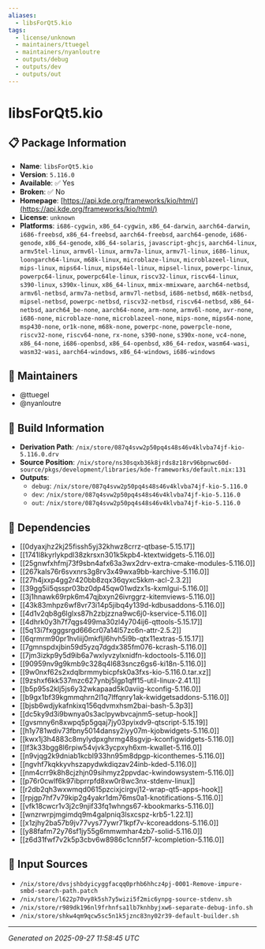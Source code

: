 ```yaml
---
aliases:
  - libsForQt5.kio
tags:
  - license/unknown
  - maintainers/ttuegel
  - maintainers/nyanloutre
  - outputs/debug
  - outputs/dev
  - outputs/out
---
```


# libsForQt5.kio

## 📋 Package Information

- **Name**: `libsForQt5.kio`
- **Version**: `5.116.0`
- **Available**: ✅ Yes
- **Broken**: ✅ No
- **Homepage**: [https://api.kde.org/frameworks/kio/html/](https://api.kde.org/frameworks/kio/html/)
- **License**: `unknown`
- **Platforms**: `i686-cygwin`, `x86_64-cygwin`, `x86_64-darwin`, `aarch64-darwin`, `i686-freebsd`, `x86_64-freebsd`, `aarch64-freebsd`, `aarch64-genode`, `i686-genode`, `x86_64-genode`, `x86_64-solaris`, `javascript-ghcjs`, `aarch64-linux`, `armv5tel-linux`, `armv6l-linux`, `armv7a-linux`, `armv7l-linux`, `i686-linux`, `loongarch64-linux`, `m68k-linux`, `microblaze-linux`, `microblazeel-linux`, `mips-linux`, `mips64-linux`, `mips64el-linux`, `mipsel-linux`, `powerpc-linux`, `powerpc64-linux`, `powerpc64le-linux`, `riscv32-linux`, `riscv64-linux`, `s390-linux`, `s390x-linux`, `x86_64-linux`, `mmix-mmixware`, `aarch64-netbsd`, `armv6l-netbsd`, `armv7a-netbsd`, `armv7l-netbsd`, `i686-netbsd`, `m68k-netbsd`, `mipsel-netbsd`, `powerpc-netbsd`, `riscv32-netbsd`, `riscv64-netbsd`, `x86_64-netbsd`, `aarch64_be-none`, `aarch64-none`, `arm-none`, `armv6l-none`, `avr-none`, `i686-none`, `microblaze-none`, `microblazeel-none`, `mips-none`, `mips64-none`, `msp430-none`, `or1k-none`, `m68k-none`, `powerpc-none`, `powerpcle-none`, `riscv32-none`, `riscv64-none`, `rx-none`, `s390-none`, `s390x-none`, `vc4-none`, `x86_64-none`, `i686-openbsd`, `x86_64-openbsd`, `x86_64-redox`, `wasm64-wasi`, `wasm32-wasi`, `aarch64-windows`, `x86_64-windows`, `i686-windows`
## 👥 Maintainers

- @ttuegel
- @nyanloutre


## 🔧 Build Information

- **Derivation Path**: `/nix/store/087q4svw2p50pq4s48s46v4klvba74jf-kio-5.116.0.drv`
- **Source Position**: `/nix/store/ns30sqxb36k8jrds8z18rv96bpnwc60d-source/pkgs/development/libraries/kde-frameworks/default.nix:131`
- **Outputs**:
  - `debug`:  `/nix/store/087q4svw2p50pq4s48s46v4klvba74jf-kio-5.116.0`
  - `dev`:  `/nix/store/087q4svw2p50pq4s48s46v4klvba74jf-kio-5.116.0`
  - `out`:  `/nix/store/087q4svw2p50pq4s48s46v4klvba74jf-kio-5.116.0`

## 🔗 Dependencies

- [[0dyaxjhz2kj25fissh5yj32khwz8crrz-qtbase-5.15.17]]
- [[1741l8kyrlykpdl38zkrsxn301k5kpb4-ktextwidgets-5.116.0]]
- [[25gnwfxhfmj73f9sbn4afx63a3wx2drv-extra-cmake-modules-5.116.0]]
- [[267kals76r6svxnrs3g8rv3x49wxa9bb-karchive-5.116.0]]
- [[27h4jxxp4gg2r420bb8zqx36qyxc5kkm-acl-2.3.2]]
- [[39gg5ii5qsspr03bz0dp45qw01wdzx1s-kxmlgui-5.116.0]]
- [[3j1hnawk69rpk6m47qjbxyn26ivrggrz-kitemviews-5.116.0]]
- [[43k83mhpz6wf8vr73i14p5jibq4y139d-kdbusaddons-5.116.0]]
- [[4d1v2qb8g6lglxs87h2zbjzzna9wc6j0-kservice-5.116.0]]
- [[4dhrk0y3h7f7qgs499ma30zl4y704ij6-qttools-5.15.17]]
- [[5q13i7fxgggsrgd666cr07a14l57zc6n-attr-2.5.2]]
- [[6qrmrm90pr1hvliij0mkfljl6hvh5i9b-qtx11extras-5.15.17]]
- [[7gmnspdxjbin59d5yzq7dgdx385fm076-kcrash-5.116.0]]
- [[7jm3izkp9y5d9ib6a7wxlyvzylxnidfn-kdoctools-5.116.0]]
- [[90959nv9g9kmb9c328q4l683sncz6gs6-ki18n-5.116.0]]
- [[9w0nxf62s2xdqlbrmmybicpfsk0a3fxs-kio-5.116.0.tar.xz]]
- [[9zshxf6kk537mzc627ynbj5lgp1qff15-util-linux-2.41.1]]
- [[b5p95s2klj5js6y32wkapaad5k0aviig-kconfig-5.116.0]]
- [[b9gx1bf39kgmmqhrn2l1q7lffqnry1ak-kwidgetsaddons-5.116.0]]
- [[bjsb6wdjykafnkixq156qdvmxhsm2bai-bash-5.3p3]]
- [[dc5ky9d3i9bwnya0s3aclpywbvcajnm5-setup-hook]]
- [[gvsmny6n8xwpq5p5gqaj7jy03pyixdv9-qtscript-5.15.19]]
- [[h1y781wdiv73fbny5014dansy2iyy07m-kjobwidgets-5.116.0]]
- [[kwx1j3h4883c8mylydpxghrmg48sgvjp-kconfigwidgets-5.116.0]]
- [[lf3k33bgg8l6rpiw54vjvk3ycpxyh6xm-kwallet-5.116.0]]
- [[n9vjqg2k9dniab1kcbl933hn95m8dpgp-kiconthemes-5.116.0]]
- [[ngvhf7kqkkyvhszapydwkdiqzav24inb-kded-5.116.0]]
- [[nm4crr9k8h8cjzhjn09sihmyz2ppvdac-kwindowsystem-5.116.0]]
- [[p76r0cwlf6k97ibprrpfd8xw0r8wc3nx-stdenv-linux]]
- [[r2db2qh3wxwmqd0615pzcixjcirgvj12-wrap-qt5-apps-hook]]
- [[rpjgp7hf7v79kip2g4yakr1dm76ms0a1-knotifications-5.116.0]]
- [[vfk18cwcr1v3j2c9njif33fq1whngs67-kbookmarks-5.116.0]]
- [[wnzrwrpjmgimdq9m4galpniq3lsxcspz-krb5-1.22.1]]
- [[x1zjhy2ba57b9jv77vys77ywr71kpf7v-kcoreaddons-5.116.0]]
- [[y88fafm72y76sf1jy55g6mmwmhar4zb7-solid-5.116.0]]
- [[z6d31fwf7v2k5p3cbv6w8986c1cnn5f7-kcompletion-5.116.0]]

## 📁 Input Sources

- `/nix/store/dvsjshbdyicyggfacqq0prhb6hhcz4pj-0001-Remove-impure-smbd-search-path.patch`
- `/nix/store/l622p70vy8k5sh7y5wizi5f2mic6ynpg-source-stdenv.sh`
- `/nix/store/r989dk196nl9frhnfsa1lb7knhbyjxw6-separate-debug-info.sh`
- `/nix/store/shkw4qm9qcw5sc5n1k5jznc83ny02r39-default-builder.sh`

---
*Generated on 2025-09-27 11:58:45 UTC*
